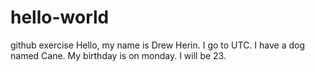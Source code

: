 # hello-world
github exercise 
Hello, my name is Drew Herin. I go to UTC. I have a dog named Cane. My birthday is on monday. I will be 23.
